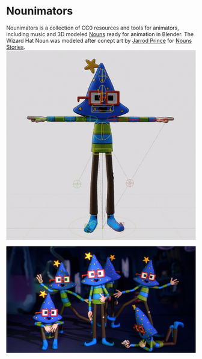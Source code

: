 # Nounimators

Nounimators is a collection of CC0 resources and tools for animators, including music and 3D modeled [Nouns](https://nouns.wtf) ready for animation in Blender.
The Wizard Hat Noun was modeled after conept art by [Jarrod Prince](https://twitter.com/Jarrod__Prince) for [Nouns Stories](https://twitter.com/nouns_stories).
![](https://github.com/eyoxin/nounimators/blob/main/nounimators%20rig/nounimators%20rig%20turnaround.gif)

![](https://github.com/eyoxin/nounimators/blob/main/nounimators%20rig/wizard%20hat%20Nounimators.png)

